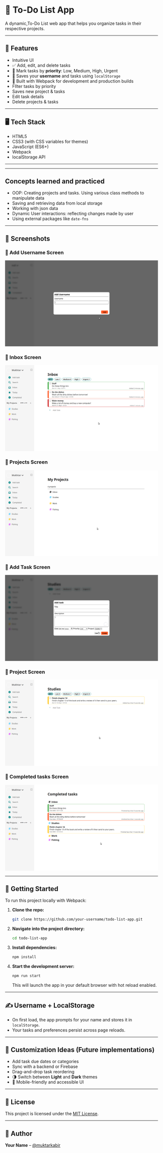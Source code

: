 # 📝 To-Do List App

A dynamic,To-Do List web app that helps you organize tasks in their respective projects.

---

## 🚀 Features

* Intuitive UI
* ✅ Add, edit, and delete tasks
* 🎯 Mark tasks by **priority**: Low, Medium, High, Urgent
* 💾 Saves your **username** and tasks using `localStorage`
* 🔄 Built with Webpack for development and production builds
* FIlter tasks by priority
* Saves new project & tasks
* Edit task details
* Delete projects & tasks

---

## 🖥️ Tech Stack

* HTML5
* CSS3 (with CSS variables for themes)
* JavaScript (ES6+)
* Webpack
* localStorage API

---
---

## Concepts learned and practiced

* OOP: Creating projects and tasks. Using various class methods to manipulate data
* Saving and retrieving data from local storage
* Working with json data
* Dynamic User interactions: reflecting changes made by user
* Using external packages like `date-fns`

---

## 📸 Screenshots

### 🧾 Add Username Screen
![Add Username](src/assets/Screenshot_2025-07-09_18-24-03.png)

### 🧾 Inbox Screen
![Inbox](src/assets/Screenshot_2025-07-09_18-27-16.png)

### 🧾 Projects Screen
![Projects](src/assets/Screenshot_2025-07-09_18-27-38.png)

### 🧾 Add Task Screen
![Add Task](src/assets/Screenshot_2025-07-09_18-28-05.png)

### 🧾 Project Screen
![Project](src/assets/Screenshot_2025-07-09_18-29-14.png)

### 🧾 Completed tasks Screen
![Completed Tasks](src/assets/Screenshot_2025-07-09_18-29-42.png)

---

## 🔧 Getting Started

To run this project locally with Webpack:

1. **Clone the repo:**

   ```bash
   git clone https://github.com/your-username/todo-list-app.git
   ```

2. **Navigate into the project directory:**

   ```bash
   cd todo-list-app
   ```

3. **Install dependencies:**

   ```bash
   npm install
   ```

4. **Start the development server:**

   ```bash
   npm run start
   ```

   This will launch the app in your default browser with hot reload enabled.


---


## ✍️ Username + LocalStorage

* On first load, the app prompts for your name and stores it in `localStorage`.
* Your tasks and preferences persist across page reloads.

---

## 🌈 Customization Ideas (Future implementations)

* Add task due dates or categories
* Sync with a backend or Firebase
* Drag-and-drop task reordering
* 🌗 Switch between **Light** and **Dark** themes
* 📱 Mobile-friendly and accessible UI
  
  

---

## 📃 License

This project is licensed under the [MIT License](LICENSE).

---

## 👤 Author

**Your Name** – [@muktarkabir](https://github.com/muktarkabir)
